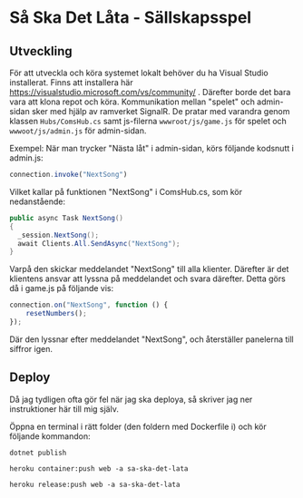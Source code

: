 # Så Ska Det Låta - Sällskapsspel

## Utveckling
För att utveckla och köra systemet lokalt behöver du ha Visual Studio installerat. Finns att installera här https://visualstudio.microsoft.com/vs/community/ . Därefter borde det bara vara att klona repot och köra.
Kommunikation mellan "spelet" och admin-sidan sker med hjälp av ramverket SignalR. De pratar med varandra genom klassen `Hubs/ComsHub.cs` samt js-filerna `wwwroot/js/game.js` för spelet och `wwwoot/js/admin.js` för admin-sidan.

Exempel:
När man trycker "Nästa låt" i admin-sidan, körs följande kodsnutt i admin.js:
```javascript
connection.invoke("NextSong")
```
Vilket kallar på funktionen "NextSong" i ComsHub.cs, som kör nedanstående:
```C#
public async Task NextSong()
{
  _session.NextSong();
  await Clients.All.SendAsync("NextSong");
}
```
Varpå den skickar meddelandet "NextSong" till alla klienter. Därefter är det klientens ansvar att lyssna på meddelandet och svara därefter. Detta görs då i game.js på följande vis:
```javascript
connection.on("NextSong", function () {
    resetNumbers();
});
```
Där den lyssnar efter meddelandet "NextSong", och återställer panelerna till siffror igen.

## Deploy
Då jag tydligen ofta gör fel när jag ska deploya, så skriver jag ner instruktioner här till mig själv. 

Öppna en terminal i rätt folder (den foldern med Dockerfile i) och kör följande kommandon:

```
dotnet publish
```
```
heroku container:push web -a sa-ska-det-lata
```
```
heroku release:push web -a sa-ska-det-lata
```
